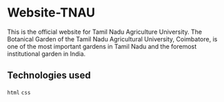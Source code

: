 # Website-TNAU
This is the official website for Tamil Nadu Agriculture University. The Botanical Garden of the Tamil Nadu Agricultural University, Coimbatore, is one of the most important gardens in Tamil Nadu and the foremost institutional garden in India.


## Technologies used
`html` `css`
